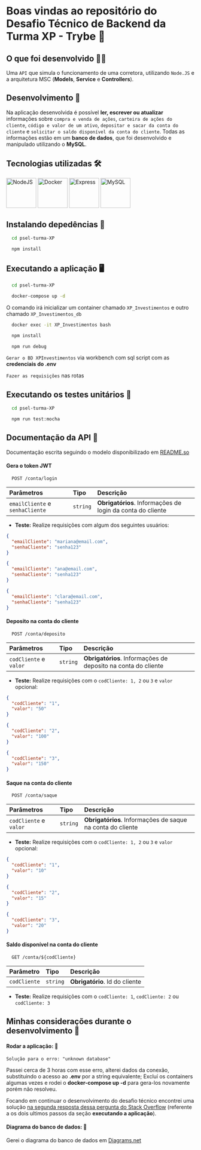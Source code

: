 # Boas vindas ao repositório do Desafio Técnico de Backend da Turma XP - Trybe 🚀

## O que foi desenvolvido 👩‍💻

Uma `API` que simula o funcionamento de uma corretora, utilizando `Node.JS` e a arquitetura MSC (**Models**, **Service** e **Controllers**).

## Desenvolvimento 🎯

Na aplicação desenvolvida é possível **ler, escrever ou atualizar** informações sobre `compra e venda de ações`, `carteira de ações do cliente`, `código e valor de um ativo`, `depositar e sacar da conta do cliente` e `solicitar o saldo disponível da conta do cliente`. Todas as informações estão em um **banco de dados**, que foi desenvolvido e manipulado utilizando o **MySQL**.

## Tecnologias utilizadas 🛠

<img title="NodeJS" alt="NodeJS" height="80" width="80" src="https://cdn.jsdelivr.net/gh/devicons/devicon/icons/nodejs/nodejs-original.svg" /> <img title="Docker" alt="Docker" height="80" width="80" src="https://cdn.jsdelivr.net/gh/devicons/devicon/icons/docker/docker-original.svg" /> <img title="Express" alt="Express" height="80" width="80" src="https://cdn.jsdelivr.net/gh/devicons/devicon/icons/express/express-original.svg" /> <img title="MySQL" alt="MySQL" height="80" width="80" src="https://cdn.jsdelivr.net/gh/devicons/devicon/icons/mysql/mysql-original.svg" />
          

## Instalando depedências 🔽

```bash
  cd psel-turma-XP
```

```bash
  npm install
```

## Executando a aplicação 🖥

```bash
  cd psel-turma-XP
```

```bash
  docker-compose up -d
```

O comando irá inicializar um container chamado `XP_Investimentos` e outro chamado `XP_Investimentos_db`

```bash
  docker exec -it XP_Investimentos bash
```

```bash
  npm install
```

```bash
  npm run debug
```

`Gerar o BD XPInvestimentos` via workbench com sql script com as **credenciais do .env**

`Fazer as requisições` nas rotas

## Executando os testes unitários 🧪

```bash
  cd psel-turma-XP
```

```bash
  npm run test:mocha
```

## Documentação da API 📒

Documentação escrita seguindo o modelo disponibilizado em [README.so](https://readme.so/pt)

#### Gera o token JWT

```http
  POST /conta/login
```

| Parâmetros   | Tipo       | Descrição                           |
| :---------- | :--------- | :---------------------------------- |
| `emailCliente` e `senhaCliente` | `string` | **Obrigatórios**. Informações de login da conta do cliente |

- **Teste:** Realize requisições com algum dos seguintes usuários:
```json
{
  "emailCliente": "mariana@email.com",
  "senhaCliente": "senha123"
}

{
  "emailCliente": "ana@email.com",
  "senhaCliente": "senha123"
}

{
  "emailCliente": "clara@email.com",
  "senhaCliente": "senha123"
}
```

#### Deposito na conta do cliente

```http
  POST /conta/deposito
```

| Parâmetros   | Tipo       | Descrição                           |
| :---------- | :--------- | :---------------------------------- |
| `codCliente` e `valor` | `string` | **Obrigatórios**. Informações de deposito na conta do cliente |

- **Teste:** Realize requisições com o `codCliente: 1, 2` ou `3` e `valor` opcional:
```json
{
  "codCliente": "1",
  "valor": "50"
}

{
  "codCliente": "2",
  "valor": "100"
}

{
  "codCliente": "3",
  "valor": "150"
}
```

#### Saque na conta do cliente

```http
  POST /conta/saque
```

| Parâmetros   | Tipo       | Descrição                           |
| :---------- | :--------- | :---------------------------------- |
| `codCliente` e `valor` | `string` | **Obrigatórios**. Informações de saque na conta do cliente |

- **Teste:** Realize requisições com o `codCliente: 1, 2` ou `3` e `valor` opcional:
```json
{
  "codCliente": "1",
  "valor": "10"
}

{
  "codCliente": "2",
  "valor": "15"
}

{
  "codCliente": "3",
  "valor": "20"
}
```

#### Saldo disponível na conta do cliente

```http
  GET /conta/${codCliente}
```

| Parâmetro   | Tipo       | Descrição                           |
| :---------- | :--------- | :---------------------------------- |
| `codCliente` | `string` | **Obrigatório**. Id do cliente |

- **Teste:** Realize requisições com o `codCliente: 1`, `codCliente: 2` ou `codCliente: 3`

## Minhas considerações durante o desenvolvimento 📝

#### Rodar a aplicação: 📌

`Solução para o erro: "unknown database"`

Passei cerca de 3 horas com esse erro, alterei dados da conexão, substituindo o acesso ao **.env** por a string equivalente; Excluí os containers algumas vezes e rodei o **docker-compose up -d** para gera-los novamente porém não resolveu.

Focando em continuar o desenvolvimento do desafio técnico encontrei uma solução [na segunda resposta dessa pergunta do Stack Overflow](https://stackoverflow.com/questions/53426919/mysql-docker-container-gives-unknown-database-error) (referente a os dois ultimos passos da seção **executando a aplicação**).

#### Diagrama do banco de dados: 🎲

Gerei o diagrama do banco de dados em [Diagrams.net](https://www.google.com/url?sa=t&rct=j&q=&esrc=s&source=web&cd=&cad=rja&uact=8&ved=2ahUKEwid2Z_poor5AhXjupUCHUBEBO8QFnoECAQQAQ&url=https%3A%2F%2Fwww.diagrams.net%2F&usg=AOvVaw1-h_Mns_MotizBNxF18KnX)